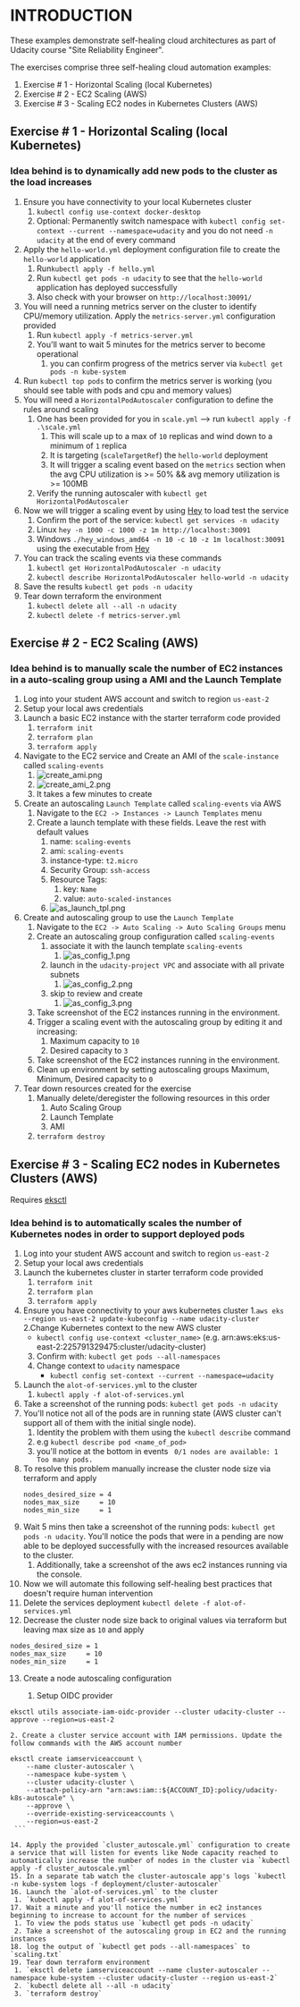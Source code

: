 # INTRODUCTION

These examples demonstrate self-healing cloud architectures as part of Udacity course "Site Reliability Engineer".

The exercises comprise three self-healing cloud automation examples:
1. Exercise # 1 - Horizontal Scaling (local Kubernetes)
2. Exercise # 2 - EC2 Scaling (AWS)
3. Exercise # 3 - Scaling EC2 nodes in Kubernetes Clusters (AWS)

## Exercise # 1 - Horizontal Scaling (local Kubernetes)

### Idea behind is to dynamically add new pods to the cluster as the load increases 

1. Ensure you have connectivity to your local Kubernetes cluster   
   1. `kubectl config use-context docker-desktop`
   2. Optional: Permanently switch namespace with `kubectl config set-context --current --namespace=udacity` and you do not need `-n udacity` at the end of every command
2. Apply the `hello-world.yml` deployment configuration file to create the `hello-world` application
    1. Run`kubectl apply -f hello.yml`
    2. Run `kubectl get pods -n udacity` to see that the `hello-world` application has deployed successfully
    3. Also check with your browser on `http://localhost:30091/`
3. You will need a running metrics server on the cluster to identify CPU/memory utilization. Apply the `metrics-server.yml` configuration provided
    1. Run `kubectl apply -f metrics-server.yml`
    2. You'll want to wait 5 minutes for the metrics server to become operational
       1. you can confirm progress of the metrics server via `kubectl get pods -n kube-system`
4. Run `kubectl top pods` to confirm the metrics server is working (you should see table with pods and cpu and memory values)
5. You will need a `HorizontalPodAutoscaler` configuration to define the rules around scaling
    1. One has been provided for you in `scale.yml` --> run `kubectl apply -f .\scale.yml`
       1. This will scale up to a max of `10` replicas and wind down to a minimum of `1` replica
       2. It is targeting (`scaleTargetRef`) the `hello-world` deployment
       3. It will trigger a scaling event based on the `metrics` section when the avg CPU utilization is >= 50% && avg memory utilization is >= 100MB
    2. Verify the running autoscaler with `kubectl get HorizontalPodAutoscaler`
6. Now we will trigger a scaling event by using [Hey](https://github.com/rakyll/hey) to load test the service
    1. Confirm the port of the service: `kubectl get services -n udacity`
    2. Linux `hey -n 1000 -c 1000 -z 1m http://localhost:30091`
    3. Windows `./hey_windows_amd64 -n 10 -c 10 -z 1m localhost:30091` using the executable from [Hey](https://github.com/rakyll/hey)
7. You can track the scaling events via these commands
   1. `kubectl get HorizontalPodAutoscaler -n udacity`
   2. `kubectl describe HorizontalPodAutoscaler hello-world -n udacity`
8. Save the results `kubectl get pods -n udacity`
9. Tear down terraform the environment
     1. `kubectl delete all --all -n udacity`
     2. `kubectl delete -f metrics-server.yml`

## Exercise # 2 - EC2 Scaling (AWS)

### Idea behind is to manually scale the number of EC2 instances in a auto-scaling group using a AMI and the Launch Template

1. Log into your student AWS account and switch to region `us-east-2`
2. Setup your local aws credentials
3. Launch a basic EC2 instance with the starter terraform code provided
    1. `terraform init`
    2. `terraform plan`
    3. `terraform apply`
4. Navigate to the EC2 service and Create an AMI of the `scale-instance` called `scaling-events`
    1. ![create_ami.png](starter/exercise-2/imgs/create_ami.png)
    2. ![create_ami_2.png](starter/exercise-2/imgs/create_ami_2.png)
    3. It takes a few minutes to create
5. Create an autoscaling `Launch Template` called `scaling-events` via AWS 
    1. Navigate to the  `EC2 -> Instances -> Launch Templates` menu
    2. Create a launch template with these fields. Leave the rest with default values
        1. name: `scaling-events`
        2. ami: `scaling-events`
        3. instance-type: `t2.micro`
        4. Security Group: `ssh-access`
        5. Resource Tags:
           1. key: `Name`
           2. value: `auto-scaled-instances`
        6. ![as_launch_tpl.png](starter/exercise-2/imgs/as_launch_tpl.png)
6. Create and autoscaling group to use the `Launch Template`
   1. Navigate to the  `EC2 -> Auto Scaling -> Auto Scaling Groups` menu
   2. Create an autoscaling group configuration called `scaling-events`
       1. associate it with the launch template `scaling-events`
           1. ![as_config_1.png](starter/exercise-2/imgs/as_config_1.png)
       2. launch in the `udacity-project VPC` and associate with all private subnets
           1. ![as_config_2.png](starter/exercise-2/imgs/as_config_2.png)
       3. skip to review and create
           1. ![as_config_3.png](starter/exercise-2/imgs/as_config_3.png)
   3. Take screenshot of the EC2 instances running in the environment.
   4. Trigger a scaling event with the autoscaling group by editing it and increasing:
       1. Maximum capacity to `10`
       2. Desired capacity to `3`
   5. Take screenshot of the EC2 instances running in the environment.
   6. Clean up environment by setting autoscaling groups Maximum, Minimum, Desired capacity to `0`
7. Tear down resources created for the exercise
   1. Manually delete/deregister the following resources in this order
       1. Auto Scaling Group
       2. Launch Template
       3. AMI
   2. `terraform destroy`



## Exercise # 3 - Scaling EC2 nodes in Kubernetes Clusters (AWS)

Requires [eksctl](https://eksctl.io/introduction/#installation)

### Idea behind is to automatically scales the number of Kubernetes nodes in order to support deployed pods

1. Log into your student AWS account and switch to region `us-east-2`
2. Setup your local aws credentials
3. Launch the kubernetes cluster in starter terraform code provided
    1. `terraform init`
    2. `terraform plan`
    3. `terraform apply`
4. Ensure you have connectivity to your aws kubernetes cluster
   1.`aws eks --region us-east-2 update-kubeconfig --name udacity-cluster`
   2.Change Kubernetes context to the new AWS cluster
    - `kubectl config use-context <cluster_name>` (e.g. arn:aws:eks:us-east-2:225791329475:cluster/udacity-cluster)
    3. Confirm with: `kubectl get pods --all-namespaces`
    4. Change context to `udacity` namespace
        - `kubectl config set-context --current --namespace=udacity`
5. Launch the `alot-of-services.yml` to the cluster
    1. `kubectl apply -f alot-of-services.yml`
6. Take a screenshot of the running pods: `kubectl get pods -n udacity`
7. You'll notice not all of the pods are in running state (AWS cluster can't support all of them with the initial single node). 
   1. Identity the problem with them using the `kubectl describe` command
   1. e.g `kubectl describe pod <name_of_pod>`
   2. you'll notice at the bottom in events ` 0/1 nodes are available: 1 Too many pods.`
8. To resolve this problem manually increase the cluster node size via terraform and apply
   ```
   nodes_desired_size = 4
   nodes_max_size     = 10
   nodes_min_size     = 1
      ```
9. Wait 5 mins then take a screenshot of the running pods: `kubectl get pods -n udacity`. You'll notice the pods that were in a pending are now able to be deployed successfully with the increased resources available to the cluster.
    1. Additionally, take a screenshot of the aws ec2 instances running via the console.
10. Now we will automate this following self-healing best practices that doesn't require human intervention 
11. Delete the services deployment `kubectl delete -f alot-of-services.yml`
12. Decrease the cluster node size  back to original values via terraform but leaving max size as `10` and apply
   ```
   nodes_desired_size = 1
   nodes_max_size     = 10
   nodes_min_size     = 1
   ```
13. Create a node autoscaling configuration

    1. Setup OIDC provider
   ```
   eksctl utils associate-iam-oidc-provider --cluster udacity-cluster --approve --region=us-east-2
   ```
   
    2. Create a cluster service account with IAM permissions. Update the follow commands with the AWS account number   
   ```
   eksctl create iamserviceaccount \
       --name cluster-autoscaler \
       --namespace kube-system \
       --cluster udacity-cluster \
       --attach-policy-arn "arn:aws:iam::${ACCOUNT_ID}:policy/udacity-k8s-autoscale" \
       --approve \
       --override-existing-serviceaccounts \
       --region=us-east-2      
    ```
    
14. Apply the provided `cluster_autoscale.yml` configuration to create a service that will listen for events like Node capacity reached to automatically increase the number of nodes in the cluster via `kubectl apply -f cluster_autoscale.yml`
15. In a separate tab watch the cluster-autoscale app's logs `kubectl -n kube-system logs -f deployment/cluster-autoscaler`
16. Launch the `alot-of-services.yml` to the cluster
    1. `kubectl apply -f alot-of-services.yml`
17. Wait a minute and you'll notice the number in ec2 instances beginning to increase to account for the number of services
    1. To view the pods status use `kubectl get pods -n udacity`
    2. Take a screenshot of the autoscaling group in EC2 and the running instances
18. log the output of `kubectl get pods --all-namespaces` to `scaling.txt`
19. Tear down terraform environment
    1. `eksctl delete iamserviceaccount --name cluster-autoscaler --namespace kube-system --cluster udacity-cluster --region us-east-2`
    2. `kubectl delete all --all -n udacity`
    3. `terraform destroy`

